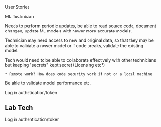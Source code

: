 User Stories

ML Technician 

Needs to perform periodic updates, be able to read source code, document changes, update ML models with newer more accurate models.

Technician may need access to new and original data, so that they may be able to validate a newer model or if code breaks, validate the existing model.

Tech would need to be able to collaborate effectively with other technicians but keeping "secrets" kept secret (Licensing etc?)

	* Remote work? How does code security work if not on a local machine

Be able to validate model performance etc.

Log in authetication/token

Lab Tech
---------
Log in authentication/token 
